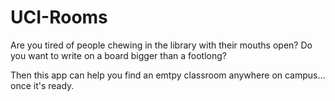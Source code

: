 # UCI-Rooms

Are you tired of people chewing in the library with their mouths open? 
Do you want to write on a board bigger than a footlong?

Then this app can help you find an emtpy classroom anywhere on campus... once it's ready.
